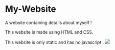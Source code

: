 # My-Website
A website containing details about myself !

This website is made using HTML
and CSS.

This website is only static and has no javascript .
<img src="/me_cool.jpg">
